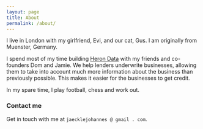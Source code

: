 ```yaml
---
layout: page
title: About
permalink: /about/
---
```


I live in London with my girlfriend, Evi, and our cat, Gus. I am originally from Muenster, Germany.

I spend most of my time building [Heron Data](https://www.herondata.io/) with my friends and co-founders Dom and Jamie. We help lenders underwrite businesses, allowing them to take into account much more information about the business than previously possible. This makes it easier for the businesses to get credit.

In my spare time, I play football, chess and work out. 

### Contact me

Get in touch with me at `jaecklejohannes @ gmail . com`.
